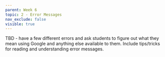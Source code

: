 ```yaml
---
parent: Week 6
topic: 2 - Error Messages
nav_exclude: false
visible: true
---
```


TBD - have a few different errors and ask students to figure out what they mean using Google and anything else available to them. Include tips/tricks for reading and understanding error messages.